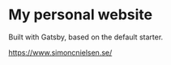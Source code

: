 # My personal website

Built with Gatsby, based on the default starter.

https://www.simoncnielsen.se/
